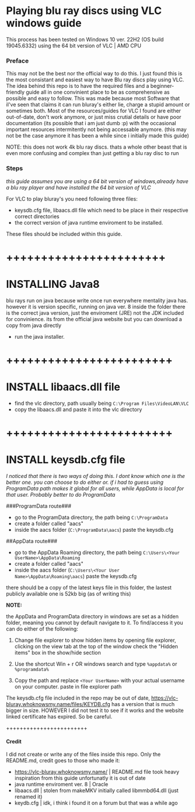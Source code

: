 # Playing blu ray discs using VLC windows guide
This process has been tested on Windows 10 ver. 22H2 (OS build 19045.6332)
using the 64 bit version of VLC | AMD CPU

### Preface
This may not be the best nor the official way to do this. I just found this is the most consistant and easiest way to have Blu ray discs play using VLC.
The idea behind this repo is to have the required files and a beginner-friendly guide all in one convinient place to be as comprehensive as possible and easy to follow.
This was made because most Software that iI've seen that claims it can run bluray's either lie, charge a stupid amount or sometimes both. 
Most of the resources/guides for VLC I found are either out-of-date, don't work anymore, or just miss crutial details or have poor documentation (its possible that i am just dumb :p) with the occasional important resources intermitently not being accessable anymore.
(this may not be the case anymore it has been a while since i initially made this guide)


NOTE: this does not work 4k blu ray discs. thats a whole other beast that is even more confusing and complex than just getting a blu ray disc to run


### Steps
*this guide assumes you are using a 64 bit version of windows,already have a blu ray player and have installed the 64 bit version of VLC*

For VLC to play bluray's you need following three files:
- keysdb.cfg file, libaacs.dll file which need to be place in their respective correct directories 
- the correct version of java runtime enviroment to be installed. 

These files should be included within this guide. 


+++++++++++++++++++++++
========================
INSTALLING Java8
========================
blu rays run on java because write once run 
everywhere mentality java has. however it is version specific,
running on java ver. 8 
inside the folder there is the correct
java version, just the enviroment (JRE) not the JDK
included for convinience. its from the official java website but
you can download a copy from java directly
- run the java installer. 

++++++++++++++++++++++++
========================
INSTALL libaacs.dll file
========================
- find the vlc directory, path usually being
`C:\Program Files\VideoLAN\VLC`
- copy the libaacs.dll and paste it into the vlc directory

++++++++++++++++++++++++
========================
INSTALL keysdb.cfg file
========================
*I noticed that there is two ways of doing this. I dont know which one is the better one. you can choose to do either or. if i had to guess using ProgramData path makes it global for all users, while AppData is local for that user. Probably better to do ProgramData* 

###ProgramData route###
- go to the ProgramData directory, the path being
`C:\ProgramData`
- create a folder called "aacs"
- inside the aacs folder (`C:\ProgramData\aacs`) paste the keysdb.cfg
  

##AppData route###
- go to the AppData Roaming directory, the path being
`C:\Users\<Your UserName>\AppData\Roaming`
- create a folder called "aacs"
- inside the aacs folder (`C:\Users\<Your User Name>\AppData\Roaming\aacs`) paste the keysdb.cfg

there should be a copy of the latest keys file in this folder, the lastest publicly available one is 52kb big (as of writing this) 


**NOTE:**

the AppData and ProgramData directory in windows are set as a hidden folder, meaning you cannot by default navigate to it. 
To find/access it you can do either of the following:
  1. Change file explorer to show hidden items by opening file explorer, clicking on the view tab at the top of the window
  check the "Hidden items" box in the show/hide section   

  2. Use the shortcut Win + r OR windows search and type 
  `%appdata%` or `%programdata%`

  3. Copy the path and replace `<Your UserName>` with your actual username on your computer. paste in file explorer path

The keysdb.cfg file included in the repo may be out of date, https://vlc-bluray.whoknowsmy.name/files/KEYDB.cfg has a version that is much bigger in size.
HOWEVER
I did not test it to see if it works and the website linked certificate has expired. So be careful.   

++++++++++++++++++++++++



#### Credit
I did not create or write any of the files inside this repo. Only the README.md, credit goes to those who made it:
* https://vlc-bluray.whoknowsmy.name/ | README.md file took heavy inspiration from this guide unfortunatly it is out of date
* java runtime enviroment ver. 8 | Oracle 
* libaacs.dll | stolen from makeMKV initially called libmmbd64.dll (just renamed it)
* keydb.cfg | idk, i think i found it on a forum but that was a while ago
